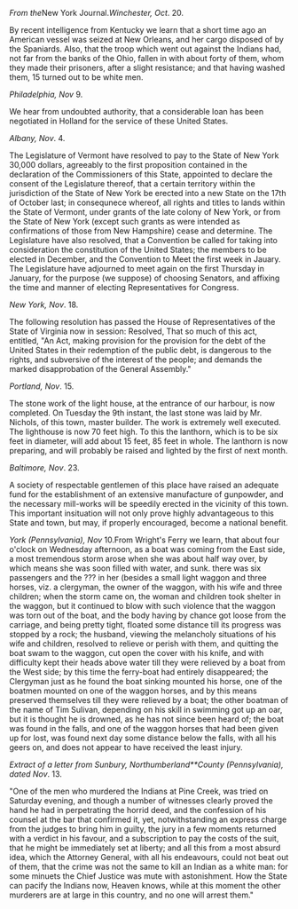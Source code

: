 *From the*New York
                            Journal.*Winchester, Oct*. 20.By recent intelligence from Kentucky we learn that a short time ago an
                    American vessel was seized at New Orleans, and her cargo
                    disposed of by the Spaniards. Also, that the troop which went out
                    against the Indians had, not far from the banks of the Ohio, fallen in with
                    about forty of them, whom they made their prisoners, after a slight resistance; and that having washed them, 15
                    turned out to be white men.*Philadelphia, Nov* 9.We hear from undoubted authority, that a considerable loan has
                    been negotiated in Holland for the service of these United States.*Albany, Nov*. 4.The Legislature of Vermont have resolved to pay to the State of New York
                    30,000 dollars, agreeably to the first proposition contained in the
                    declaration of the Commissioners of this State, appointed
                    to declare the consent of the Legislature thereof, that a certain territory
                    within the jurisdiction of the State of New York be erected into
                    a new State on the 17th of October last; in consequnece
                    whereof, all rights and titles to lands within the State of Vermont, under
                    grants of the late colony of New York, or from the State of New York
                    (except such grants as were intended as confirmations of those from New
                    Hampshire) cease and determine. The Legislature have also resolved,
                    that a Convention be called for taking into consideration the constitution
                    of the United States; the members to be elected in December, and the
                    Convention to Meet the first week in Jauary. The Legislature
                    have adjourned to meet again on the first Thursday in January, for the
                    purpose (we suppose) of choosing Senators, and affixing the time and
                    manner of electing Representatives for Congress.*New York, Nov*. 18.The following resolution has passed the House of Representatives of the
                    State of Virginia now in session: Resolved, That so much of this act, entitled, "An Act, making provision for the provision for the debt
                    of the United States in their redemption of the public debt, is
                    dangerous to the rights, and subversive of the interest of the
                    people; and demands the marked disapprobation of the General Assembly."*Portland, Nov*. 15.The stone work of the light house, at the entrance of our
                    harbour, is now completed. On Tuesday the 9th instant, the last stone was
                    laid by Mr. Nichols, of this town, master builder. The work is
                    extremely well executed. The lighthouse is now 70 feet high. To
                    this the lanthorn, which is to be six feet in diameter, will add about
                    15 feet, 85 feet in whole. The lanthorn is now preparing, and will
                    probably be raised and lighted by the first of next month.*Baltimore, Nov*. 23.A society of respectable gentlemen of this place have raised an adequate
                    fund for the establishment of an extensive manufacture of gunpowder, and
                    the necessary mill-works will be speedily erected in the vicinity of
                    this town. This important insituation will not only prove highly
                    advantageous to this State and town, but may, if properly encouraged, become a national benefit.*York (Pennsylvania), Nov* 10.From Wright's Ferry we learn, that about four o'clock on Wednesday
                    afternoon, as a boat was coming from the East side, a most tremendous storm arose when she was about half way over, by which means she was soon filled with water, and sunk. there was
                    six passengers and the ??? in her
                    (besides a small light waggon and three horses, viz. a clergyman, the owner of the waggon,
                    with his wife and three children; when the storm came on, the woman
                    and children took shelter in the waggon, but it continued to blow with
                    such violence that the waggon was torn out of the boat, and the body
                    having by chance got loose from the carriage, and being pretty tight,
                    floated some distance till its progress was stopped by a rock; the husband, viewing the melancholy situations of his wife and
                    children, resolved to relieve or perish with them, and quitting the boat
                    swam to the waggon, cut open the cover with his knife, and  with
                    difficulty kept their heads above water till they were relieved by a boat
                    from the West side; by this time the ferry-boat had entirely disappeared; the Clergyman just as he found the boat sinking mounted
                    his horse, one of the boatmen mounted on one of the waggon horses, and by
                    this means preserved themselves till they were relieved by a boat; the
                    other boatman of the name of Tim Sulivan, depending on his skill in
                    swimming got up an oar, but it is thought he is drowned, as he has not
                    since been heard of; the boat was found in the falls, and one of the
                    waggon horses that had been given up for lost, was found next day some
                    distance below the falls, with all his geers on, and does not appear
                    to have received the least injury.*Extract of a letter from Sunbury, Northumberland**County (Pennsylvania), dated Nov*.
                        13."One of the men who murdered the Indians at Pine Creek, was tried on
                    Saturday evening, and though a number of witnesses clearly proved the
                    hand he had in perpetrating the horrid deed, and the confession of his
                    counsel at the bar that confirmed it, yet, notwithstanding an express
                    charge from the judges to bring him in guilty, the jury in a few
                    moments returned with a verdict in his favour, and a subscription to pay
                    the costs of the suit, that he might be immediately set at liberty;
                    and all this from a most absurd idea, which the Attorney General, with all
                    his endeavours, could not beat out of them, that the crime
                    was not the same to kill an Indian as a white man: for some minuets
                    the Chief Justice was mute with astonishment. How the State can pacify
                    the Indians now, Heaven knows, while at this moment the other
                    murderers are at large in this country, and no one will arrest them."